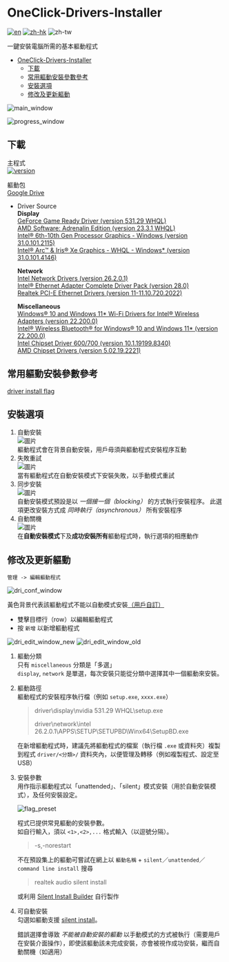 # OneClick-Drivers-Installer

[![en](https://img.shields.io/badge/README-en-green.svg)](https://github.com/SuperDumbTM/OneClick-Drivers-Installer/blob/main/docs/README-en.md)
[![zh-hk](https://img.shields.io/badge/README-zh--hk-yellow.svg)](https://github.com/SuperDumbTM/OneClick-Drivers-Installer/blob/main/docs/README-zh_hk.md)
![zh-tw](https://img.shields.io/badge/README-zh--tw-inactive.svg)

一鍵安裝電腦所需的基本軀動程式

- [OneClick-Drivers-Installer](#oneclick-drivers-installer)
  - [下載](#下載)
  - [常用軀動安裝參數參考](#常用軀動安裝參數參考)
  - [安裝選項](#安裝選項)
  - [修改及更新軀動](#修改及更新軀動)

![main_window](https://github.com/SuperDumbTM/OneClick-Drivers-Installer/assets/71750702/702bc843-2ff5-4a6b-b422-0210e20bd6dc)

![progress_window](https://user-images.githubusercontent.com/71750702/226849659-71b77b32-eefb-4649-9865-74050818e249.png)

## 下載
主程式<br>
[![version](https://img.shields.io/badge/version-0.6.0-blue)](https://github.com/SuperDumbTM/OneClick-Drivers-Installer/releases/tag/v0.6.0)

軀動包<br>
[Google Drive](https://drive.google.com/drive/folders/1VqND0o75oBR80Ft2IK8WjTTbXaezmajw?usp=sharing)

- Driver Source<br>
    **Display**<br>
    [GeForce Game Ready Driver (version 531.29 WHQL)](https://www.nvidia.com.tw/download/driverResults.aspx/200222/tw)<br>
    [AMD Software: Adrenalin Edition (version 23.3.1 WHQL)](https://www.amd.com/en/support/graphics/amd-radeon-rx-7000-series/amd-radeon-rx-7900-series/amd-radeon-rx-7900xtx)<br>
    [Intel® 6th-10th Gen Processor Graphics - Windows (version 31.0.101.2115)](https://www.intel.com/content/www/us/en/download/762755/intel-6th-10th-gen-processor-graphics-windows.html)<br>
    [Intel® Arc™ & Iris® Xe Graphics - WHQL - Windows* (version 31.0.101.4146)](https://www.intel.com/content/www/us/en/download/726609/intel-arc-iris-xe-graphics-whql-windows.html)

    **Network**<br>
    [Intel Network Drivers (version 26.2.0.1)](https://tw.msi.com/Motherboard/MAG-Z590-TOMAHAWK-WIFI/support#driver)<br>
    [Intel® Ethernet Adapter Complete Driver Pack (version 28.0)](https://www.intel.com/content/www/us/en/download/15084/intel-ethernet-adapter-complete-driver-pack.html)<br>
    [Realtek PCI-E Ethernet Drivers (version 11-11.10.720.2022)](https://tw.msi.com/Motherboard/MAG-B760-TOMAHAWK-WIFI-DDR4/support#driver)

    **Miscellaneous**<br>
    [Windows® 10 and Windows 11* Wi-Fi Drivers for Intel® Wireless Adapters (version 22.200.0)](https://www.intel.com/content/www/us/en/download/19351/windows-10-and-windows-11-wi-fi-drivers-for-intel-wireless-adapters.html)<br>
    [Intel® Wireless Bluetooth® for Windows® 10 and Windows 11*  (version 22.200.0)](https://www.intel.com/content/www/us/en/download/18649/intel-wireless-bluetooth-for-windows-10-and-windows-11.html)<br>
    [Intel Chipset Driver 600/700 (version 10.1.19199.8340)](https://tw.msi.com/Motherboard/MAG-B660-TOMAHAWK-WIFI-DDR4/support#driver)<br>
    [AMD Chipset Drivers (version 5.02.19.2221)](https://www.amd.com/en/support/chipsets/amd-socket-am4/b550)

## 常用軀動安裝參數參考
[driver install flag](https://github.com/SuperDumbTM/OneClick-Drivers-Installer/tree/main/docs/driver%20install%20flag)

## 安裝選項
1. 自動安裝<br>
    ![圖片](https://user-images.githubusercontent.com/71750702/226850047-1d67eebd-2a97-414f-a44a-e7aa05f6980c.png)<br>
    軀動程式會在背景自動安裝，用戶毋須與軀動程式安裝程序互動
2. 失敗重試<br>
    ![圖片](https://user-images.githubusercontent.com/71750702/226852116-544d01ce-919d-4a37-b463-e33ceaa60a82.png)<br>
    當有軀動程式在自動安裝模式下安裝失敗，以手動模式重試
3. 同步安裝<br>
    ![圖片](https://user-images.githubusercontent.com/71750702/226852351-3e44838b-ad04-48fb-b786-5bff2736daa0.png)<br>
    自動安裝模式預設是以 *一個接一個（blocking）* 的方式執行安裝程序。
    此選項更改安裝方式成 *同時執行（asynchronous）* 所有安裝程序
4. 自動關機<br>
    ![圖片](https://user-images.githubusercontent.com/71750702/226853670-8ce5c33e-b84c-4284-a466-d0ea7ddc718a.png)<br>
    在**自動安裝模式**下及**成功安裝所有**軀動程式時，執行選項的相應動作
    
## 修改及更新軀動
`管理 -> 編輯軀動程式`

![dri_conf_window](https://user-images.githubusercontent.com/71750702/226865796-6f39f684-18fb-4302-a7f3-c44fb9ac0c46.png)

黃色背景代表該軀動程式不能以自動模式安裝[（用戶自訂）](#autoable-descr)
- 雙擊目標行（row）以編輯軀動程式
- 按 `新增` 以新增軀動程式

![dri_edit_window_new](https://user-images.githubusercontent.com/71750702/226859055-33cb78ed-ca79-4361-8be9-00fa35d8b2db.png)
![dri_edit_window_old](https://user-images.githubusercontent.com/71750702/226878600-0051f092-97b1-468c-adb3-2bc856253b7b.png)


1. 軀動分類<br>
    只有 `miscellaneous` 分類是「多選」<br>
    `display`, `network` 是單選，每次安裝只能從分類中選擇其中一個軀動來安裝。
2. 軀動路徑<br>
    軀動程式的安裝程序執行檔（例如 `setup.exe`, `xxxx.exe`）
    > driver\display\nvidia 531.29 WHQL\setup.exe
    >
    > driver\network\intel 26.2.0.1\APPS\SETUP\SETUPBD\Winx64\SetupBD.exe

    在新增軀動程式時，建議先將軀動程式的檔案（執行檔 `.exe` 或資料夾）複製到程式 `driver/<分類>/` 資料夾內，以便管理及轉移（例如複製程式、設定至 USB）<br>
3. 安裝參數<br>
    用作指示軀動程式以「unattended」、「silent」模式安裝（用於自動安裝模式），及任何安裝設定。
    
    ![flag_preset](https://user-images.githubusercontent.com/71750702/226869519-0a1b2680-791b-473a-928f-726925fc0df1.png)
    
    程式已提供常見軀動的安裝參數。<br>
    如自行輸入，須以 `<1>,<2>,...` 格式輸入（以逗號分隔）。
    > -s,-norestart
    
    不在預設集上的軀動可嘗試在網上以 `軀動名稱` + `silent`／`unattended`／`command line install` 搜尋
    > realtek audio silent install
    
    或利用 [Silent Install Builder](https://www.silentinstall.org/) 自行製作
4. <a name="autoable-descr">可自動安裝</a><br>
    勾選如軀動支援 [silent install](https://www.makeuseof.com/windows-silent-installation-explained/)。
    
    錯誤選擇會導致 *不能被自動安裝的軀動* 以手動模式的方式被執行（需要用戶在安裝介面操作），即使該軀動該未完成安裝，亦會被視作成功安裝，繼而自動關機（如適用）